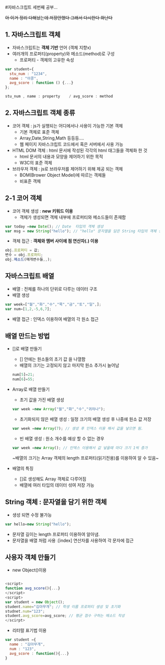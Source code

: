 #자바스크립트 세번째 공부...

~~아 이거 정리 다해놨는데 저장안했다 그래서 다시한다 화난다~~

## 1. 자바스크립트 객체
- 자바스크립트는 **객체 기반** 언어  (객체 지향x)
- 여러개의 프로퍼티(property)와 메소드(method)로 구성
    - 프로퍼티 - 객체의 고유한 속성
~~~ js
var student={
  stu_num : "1234",
  name : "아콩",
  avg_score : function () {...}
};

stu_num , name : property    / avg_score : method
~~~

## 2. 자바스크립트 객체 종류

 - 코어 객체 : js가 실행되는 어디에서나 사용이 가능한 기본 객체
    - 기본 객체로 표준 객체
    - Array,Date,String,Math 등등등....
    - 웹 페이지 자바스크립트 코드에서 혹은 서버에서 사용 가능
 -  HTML DOM 객체 : html 문서에 작성된 각각의 html 태그들을 객체화 한 것
    - html 문서의 내용과 모양을 제어하기 위한 목적
    - W3C의 표준 객체
 - 브라우저 객체 : js로 브라우저를 제어하기 위해 제공 되는 객체
   - BOM(Brower Object Model)에 따르는 객체들
   - 비표준 객체

## 2-1 코어 객체

- 코어 객체 생성 : **new 키워드 이용**
   - 객체가 생성되면 객체 내부에 프로퍼티와 메소드들이 존재함
~~~js
var today =new Date(); // Date  타입의 객체 생성
var msg = new String("hello"); // "hello" 문자열을 담은 String 타입의 객체 생성
~~~
- 객체 접근 : **객체와 멤버 사이에 점 연산자(.) 이용**
~~~ js
obj.프로퍼티 = 값;    
변수 = obj.프로퍼티;
obj.메소드(매개변수들,,);
~~~

## 자바스크립트 배열

- 배열 :  전체를 하나의 단위로 다루는 데이터 구조
- 배열 생성
~~~ js
var week=["월","화","수","목","금","토","일",];
var num=[1,2,-5,6,7];
~~~
- 배열 접근 : 인덱스 이용하여 배열의 각 원소 접근


## 배열 만드는 방법

- []로 배열 만들기
   - [] 안에는 원소들의 초기 값 을 나열함
   - 배열의 크기는 고정되지 않고 마지막 원소 추가시 늘어남
   ~~~ js
   num[5]=21;
   num[6]=55;
   ~~~
- Array로 배열 만들기
   - 초기 값을 가진 배열 생성
    ~~~ js
    var week =new Array("월","화","수","귀차나");
     ~~~
   - 초기화되지 않은 배열 생성 : 일정 크기의 배열 생성 후 나중에 원소 값 저장
   ~~~js
   var week =new Array(7); // 생성 후 인덱스 이용 해서 값을 넣으면 됨.
   ~~~
  - 빈 배열 생성 : 원소 개수를 예상 할 수 없는 경우  
   ~~~ js
   var week =new Array(); // 인덱스 이용해서 값 넣을때 마다 크기 1씩 증가
   ~~~

   ~배열의 크기는 Array 객체의 length 프로퍼티(읽기전용)를 이용하여 알 수 있음~

- 배열의 특징
   - []로 생성해도 Array 객체로 다루어짐
   - 배열에 여러 타입의 데이터 섞여 저장 가능   

## String 객체 : 문자열을 담기 위한 객체
- 생성 되면 수정 불가능
~~~ js
var hello=new String("hello");
~~~
- 문자열 길이는 length 프로퍼티 이용하여 알아냄.
- 문자열을 배열 처럼 사용 :[index] 연산자를 사용하여 각 문자에 접근


## 사용자 객체 만들기
- new Object()이용
~~~ js

<script>
function avg_score(){...}
</script>
<script>
var student = new Object();
student.name="김아무개"; // 학생 이름 프로퍼티 생성 및 초기화
studnet.num="123";
student.avg_score=avg_score; // 평균 점수 구하는 메소드 작성
</scirpt>
~~~

- 리터럴 표기법 이용
~~~js
var student ={
  name : "김아무개",
  num : "123",
  avg_score : function(){...}
}
~~~
